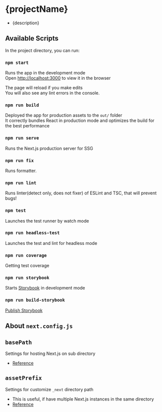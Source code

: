 # {projectName}

- {description}

## Available Scripts

In the project directory, you can run:

### `npm start`

Runs the app in the development mode\
Open [http://localhost:3000](http://localhost:3000) to view it in the browser

The page will reload if you make edits\
You will also see any lint errors in the console.

### `npm run build`

Deployed the app for production assets to the `out/` folder\
It correctly bundles React in production mode and optimizes the build for the best performance

### `npm run serve`

Runs the Next.js production server for SSG

### `npm run fix`

Runs formatter.

### `npm run lint`

Runs linter(detect only, does not fixer) of ESLint and TSC, that will prevent bugs!

### `npm test`

Launches the test runner by watch mode

### `npm run headless-test`

Launches the test and lint for headless mode

### `npm run coverage`

Getting test coverage

### `npm run storybook`

Starts [Storybook](https://storybook.js.org/) in development mode

### `npm run build-storybook`

[Publish Storybook](https://storybook.js.org/docs/react/sharing/publish-storybook)

## About `next.config.js`

## `basePath`

Settings for hosting Next.js on sub directory

- [Reference](https://nextjs.org/docs/api-reference/next.config.js/basepath)

## `assetPrefix`

Settings for customize `_next` directory path

- This is useful, if have multiple Next.js instances in the same directory
- [Reference](https://nextjs.org/docs/api-reference/next.config.js/cdn-support-with-asset-prefix)
